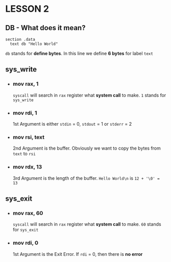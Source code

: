# LESSON 2

## DB - What does it mean?
  ```assemply
  section .data
    text db "Hello World"
  ```
  `db` stands for **define bytes**. In this line we define **6 bytes** for label `text`

## sys_write
- ### mov rax, 1
  `syscall` will search in `rax` register what **system call** to make. `1` stands for `sys_write`
- ### mov rdi, 1
  1st Argument is either `stdin` = 0, `stdout` = 1 or `stderr` = 2
- ### mov rsi, text
  2nd Argument is the buffer. Obviously we want to copy the bytes from `text` to `rsi`
- ### mov rdx, 13
  3rd Argument is the length of the buffer. `Hello World\n` is `12 + '\0' = 13`
  
## sys_exit
- ### mov rax, 60
  `syscall` will search in `rax` register what **system call** to make. `60` stands for `sys_exit`
- ### mov rdi, 0
  1st Argument is the Exit Error. If `rdi` = 0, then there is **no error**
